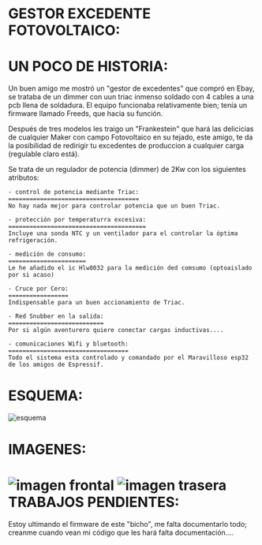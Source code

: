 GESTOR EXCEDENTE FOTOVOLTAICO:
==============================

 UN POCO DE HISTORIA:
 ====================
Un buen amigo me mostró un "gestor de excedentes" que compró en Ebay, se trataba de un dimmer con uun triac inmenso soldado con 4 cables a una pcb llena de soldadura.
El equipo funcionaba relativamente bien; tenía un firmware llamado Freeds, que hacia su función.

Después de tres modelos les  traigo un  "Frankestein" que hará las delicicias de cualquier Maker con campo Fotovoltaico en su tejado, este amigo, te da la posibilidad de redirigir tu excedentes de produccion  a cualquier carga (regulable claro está).

Se trata de un regulador de potencia (dimmer) de 2Kw con los siguientes atributos:

    - control de potencia mediante Triac:
    =====================================
    No hay nada mejor para controlar potencia que un buen Triac.

    - protección por temperaturra excesiva:
    =======================================
    Incluye una sonda NTC y un ventilador para el controlar la óptima refrigeración.

    - medición de consumo:    
    ======================
    Le he añadido el ic Hlw8032 para la medición ded comsumo (optoaislado por si acaso)

    - Cruce por Cero:
    =================
    Indispensable para un buen accionamiento de Triac.

    - Red Snubber en la salida:
    ===========================
    Por si algún aventurero quiere conectar cargas inductivas....

    - comunicaciones Wifi y bluetooth:
    ==================================
    Todo el sistema esta controlado y comandado por el Maravilloso esp32 de los amigos de Espressif.


ESQUEMA:
========
![esquema](https://github.com/victorrova/librerias/blob/60fdc79c3b665ba7ccb75779944cb327731e6d5e/imagenes/Schematic_gestor.png)

IMAGENES:
=========
![imagen frontal](https://github.com/victorrova/librerias/blob/60fdc79c3b665ba7ccb75779944cb327731e6d5e/imagenes/IMG_20240121_105323.jpg)
![imagen trasera](https://github.com/victorrova/librerias/blob/60fdc79c3b665ba7ccb75779944cb327731e6d5e/imagenes/IMG_20240103_132508_1.jpg)
TRABAJOS PENDIENTES:
====================
Estoy ultimando el firmware de este "bicho", me falta documentarlo todo; creanme cuando vean mi código que les hará falta documentación....

